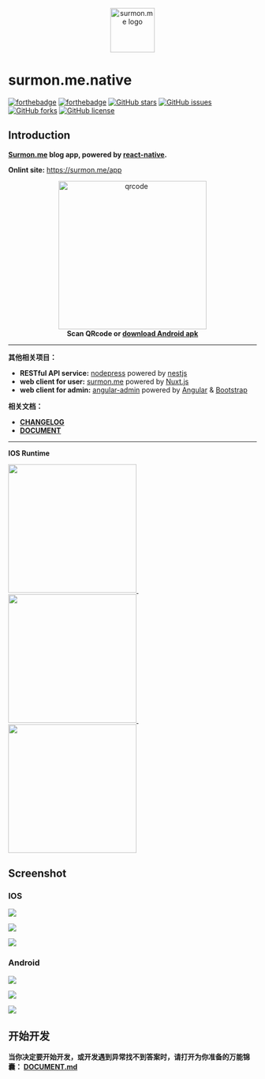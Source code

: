<p align="center">
  <img src="https://raw.githubusercontent.com/surmon-china/surmon.me/master/static/icon.png" height="90" alt="surmon.me logo" />
</p>

# surmon.me.native
[![forthebadge](https://forthebadge.com/images/badges/built-with-love.svg)](https://forthebadge.com)
[![forthebadge](https://forthebadge.com/images/badges/uses-js.svg)](https://forthebadge.com)
[![GitHub stars](https://img.shields.io/github/stars/surmon-china/surmon.me.native.svg?style=for-the-badge)](https://github.com/surmon-china/surmon.me.native/stargazers)
[![GitHub issues](https://img.shields.io/github/issues/surmon-china/surmon.me.native.svg?style=for-the-badge)](https://github.com/surmon-china/surmon.me.native/issues)
[![GitHub forks](https://img.shields.io/github/forks/surmon-china/surmon.me.native.svg?style=for-the-badge)](https://github.com/surmon-china/surmon.me.native/network)
[![GitHub license](https://img.shields.io/github/license/surmon-china/surmon.me.native.svg?style=for-the-badge)](https://github.com/surmon-china/surmon.me.native)

## Introduction

**[Surmon.me](https://github.com/surmon-china/surmon.me) blog app, powered by [react-native](https://github.com/facebook/react-native).**

**Onlint site:** https://surmon.me/app

<p align="center">
  <img src="https://raw.githubusercontent.com/surmon-china/surmon.me.native/master/dist/download-url.png" height="300" alt="qrcode" />
  <br>
  <strong>
    <span>Scan QRcode or</span>
    <a href="https://raw.githubusercontent.com/surmon-china/surmon.me.native/master/dist/surmon.me.apk">download Android apk</a>
  </strong>
</p>

---

**其他相关项目：**
- **RESTful API service:** [nodepress](https://github.com/surmon-china/nodepress) powered by [nestjs](https://github.com/nestjs/nest)
- **web client for user:** [surmon.me](https://github.com/surmon-china/surmon.me) powered by [Nuxt.js](https://github.com/nuxt/nuxt.js)
- **web client for admin:** [angular-admin](https://github.com/surmon-china/angular-admin) powered by [Angular](https://github.com/angular/angular) & [Bootstrap](https://github.com/twbs/bootstrap)


**相关文档：**
- **[CHANGELOG](https://github.com/surmon-china/surmon.me.native/CHANGE_LOG.md)**
- **[DOCUMENT](https://github.com/surmon-china/surmon.me.native/DOCUMENT.md)**

---

**IOS Runtime**

<a href="https://raw.githubusercontent.com/surmon-china/surmon.me.native/master/screenshots/g-1.gif" target="_blank">
  <img src="https://raw.githubusercontent.com/surmon-china/surmon.me.native/master/screenshots/g-1.gif" width="260px" />
</a>
<span>&nbsp;&nbsp;&nbsp;&nbsp;&nbsp;</span>
<a href="https://raw.githubusercontent.com/surmon-china/surmon.me.native/master/screenshots/g-2.gif" target="_blank">
  <img src="https://raw.githubusercontent.com/surmon-china/surmon.me.native/master/screenshots/g-2.gif" width="260px" />
</a>
<span>&nbsp;&nbsp;&nbsp;&nbsp;&nbsp;</span>
<a href="https://raw.githubusercontent.com/surmon-china/surmon.me.native/master/screenshots/g-3.gif" target="_blank">
  <img src="https://raw.githubusercontent.com/surmon-china/surmon.me.native/master/screenshots/g-3.gif" width="260px" />
</a>

## Screenshot

### IOS

![](https://raw.githubusercontent.com/surmon-china/surmon.me.native/master/screenshots/ios/p-1.jpg)

![](https://raw.githubusercontent.com/surmon-china/surmon.me.native/master/screenshots/ios/p-2.jpg)

![](https://raw.githubusercontent.com/surmon-china/surmon.me.native/master/screenshots/ios/p-3.jpg)

### Android

![](https://raw.githubusercontent.com/surmon-china/surmon.me.native/master/screenshots/android/p-1.jpg)

![](https://raw.githubusercontent.com/surmon-china/surmon.me.native/master/screenshots/android/p-2.jpg)

![](https://raw.githubusercontent.com/surmon-china/surmon.me.native/master/screenshots/android/p-3.jpg)



## 开始开发

**当你决定要开始开发，或开发遇到异常找不到答案时，请打开为你准备的万能锦囊： [DOCUMENT.md](https://github.com/surmon-china/surmon.me.native/blob/master/DOCUMENT.md)**
